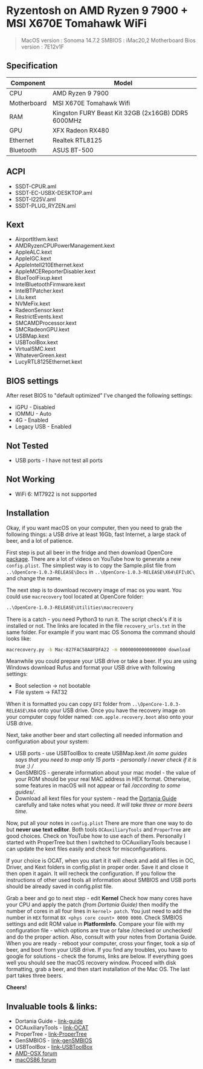 # Ryzentosh on AMD Ryzen 9 7900 + MSI X670E Tomahawk WiFi

> MacOS version : Sonoma 14.7.2
> SMBIOS : iMac20,2
> Motherboard Bios version : 7E12v1F


## Specification
|  Component  | Model                               |
| ------------ |-------------------------------------|
| CPU  | AMD Ryzen 9 7900                   |
| Motherboard | MSI X670E Tomahawk Wifi          |
| RAM  | Kingston FURY Beast Kit 32GB (2x16GB) DDR5 6000MHz     |
|  GPU  | XFX Radeon RX480 |
| Ethernet  | Realtek RTL8125                     |
| Bluetooth  | ASUS BT-500                     |

## ACPI
- SSDT-CPUR.aml
- SSDT-EC-USBX-DESKTOP.aml
- SSDT-I225V.aml
- SSDT-PLUG_RYZEN.aml


## Kext
- AirportItlwm.kext
- AMDRyzenCPUPowerManagement.kext
- AppleALC.kext
- AppleIGC.kext
- AppleIntelI210Ethernet.kext
- AppleMCEReporterDisabler.kext
- BlueToolFixup.kext
- IntelBluetoothFirmware.kext
- IntelBTPatcher.kext
- Lilu.kext
- NVMeFix.kext
- RadeonSensor.kext
- RestrictEvents.kext
- SMCAMDProcessor.kext
- SMCRadeonGPU.kext
- USBMap.kext
- USBToolBox.kext
- VirtualSMC.kext
- WhateverGreen.kext
- LucyRTL8125Ethernet.kext

## BIOS settings
After reset BIOS to "default optimized" I've changed the following settings:
- iGPU - Disabled  
- IOMMU - Auto
- 4G - Enabled
- Legacy USB - Enabled 

## Not Tested
- USB ports - I have not test all ports

## Not Working
- WiFi 6: MT7922 is not supported

## Installation
Okay, if you want macOS on your computer, then you need to grab the following things: a USB drive at least 16Gb, fast Internet, a large stack of beer, and a lot of patience.

First step is put all beer in the fridge and then download OpenCore [package](https://github.com/acidanthera/opencorepkg/releases).
There are a lot of videos on YouTube how to generate a new `config.plist`. The simpliest way is to copy the Sample.plist file from `..\OpenCore-1.0.3-RELEASE\Docs` in `..\OpenCore-1.0.3-RELEASE\X64\EFI\OC\` and change the name.

The next step is to download recovery image of mac os you want. You could use `macrecovery` tool located at OpenCore folder:
```sh 
..\OpenCore-1.0.3-RELEASE\Utilities\macrecovery
```
There is a catch - you need Python3 to run it. The script check's if it is installed or not. 
The links are located in the file `recovery_urls.txt` in the same folder.
For example if you want mac OS Sonoma the command should looks like:
```sh
macrecovery.py -b Mac-827FAC58A8FDFA22 -m 00000000000000000 download
```
Meanwhile you could prepare your USB drive or take a beer. If you are using Windows download Rufus and format your USB drive with following settings:
- Boot selection -> not bootable
- File system -> FAT32

When it is formatted you can copy `EFI` folder from `..\OpenCore-1.0.3-RELEASE\X64` onto your USB drive.
Once you have the recovery image on your computer copy folder named: `com.apple.recovery.boot` also onto your USB drive.

Next, take another beer and start collecting all needed information and configuration about your system:
- USB ports - use USBToolBox to create USBMap.kext */in some guides says that you need to map only 15 ports - personally I never check if it is true :) /*
- GenSMBIOS - generate information about your mac model - the value of your ROM should be your real MAC address in HEX format. Otherwise, some features in macOS will not appear or fail */according to some guides/*.
- Download all kext files for your system - read the [Dortania Guide](https://dortania.github.io/OpenCore-Install-Guide/) carefully and take notes what you need. *It will take three or more beers time.*

Now, put all your notes in `config.plist` There are more than one way to do but **never use text editor**. Both tools `OCAuxiliaryTools` and `ProperTree` are good choices. Check on YouTube how to use each of them. Personally I started with ProperTree but then I switched to OCAuxiliaryTools because I can update the kext files easily and check for misconfigurations.

If your choice is OCAT, when you start it it will check and add all files in OC, Driver, and Kext folders in config.plist in proper order. Save it and close it then open it again. It will recheck the configuration.
If you follow the instructions of other used tools all information about SMBIOS and USB ports should be already saved in config.plist file.

Grab a beer and go to next step - edit **Kernel**
Check how many cores have your CPU and apply the patch *(from Dortania Guide)* then modify the number of cores in all four lines in `kernel> patch`. You just need to add the number in `HEX` format `BX <phys core count> 0000 0000`.
Check SMBIOS settings and edit ROM value in **PlatformInfo**. Compare your file with my configuration file - which options are true or false /checked or unchecked/ and do the proper action. Also, consult with your notes from Dortania Guide.
When you are ready - reboot your computer, cross your finger, took a sip of beer, and boot from your USB drive.
If you find any troubles, you have to google for solutions - check the forums, links are below. If everything goes well you should see the macOS recovery window. Proceed with disk formatting, grab a beer, and then start installation of the Mac OS. The last part takes three beers.

**Cheers!**

## Invaluable tools & links:
- Dortania Guide - [link-guide](https://dortania.github.io/OpenCore-Install-Guide/)
- OCAuxiliaryTools - [link-OCAT](https://github.com/ic005k/OCAuxiliaryTools)
- ProperTree - [link-ProperTree](https://github.com/corpnewt/ProperTree)
- GenSMBIOS - [link-genSMBIOS](https://github.com/corpnewt/GenSMBIOS)
- USBToolBox - [link-USBToolBox](https://github.com/USBToolBox/tool)
- [AMD-OSX forum](https://forum.amd-osx.com/)
- [macOS86 forum](https://macos86.it/)